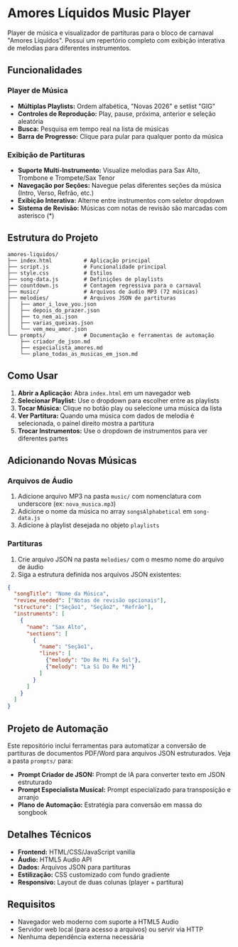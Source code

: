 # Amores Líquidos Music Player

Player de música e visualizador de partituras para o bloco de carnaval "Amores Líquidos". Possui um repertório completo com exibição interativa de melodias para diferentes instrumentos.

## Funcionalidades

### Player de Música
* **Múltiplas Playlists:** Ordem alfabética, "Novas 2026" e setlist "GIG"
* **Controles de Reprodução:** Play, pause, próxima, anterior e seleção aleatória
* **Busca:** Pesquisa em tempo real na lista de músicas
* **Barra de Progresso:** Clique para pular para qualquer ponto da música

### Exibição de Partituras
* **Suporte Multi-Instrumento:** Visualize melodias para Sax Alto, Trombone e Trompete/Sax Tenor
* **Navegação por Seções:** Navegue pelas diferentes seções da música (Intro, Verso, Refrão, etc.)
* **Exibição Interativa:** Alterne entre instrumentos com seletor dropdown
* **Sistema de Revisão:** Músicas com notas de revisão são marcadas com asterisco (*)

## Estrutura do Projeto

```
amores-liquidos/
├── index.html          # Aplicação principal
├── script.js           # Funcionalidade principal
├── style.css           # Estilos
├── song-data.js        # Definições de playlists
├── countdown.js        # Contagem regressiva para o carnaval
├── music/              # Arquivos de áudio MP3 (72 músicas)
├── melodies/           # Arquivos JSON de partituras
│   ├── amor_i_love_you.json
│   ├── depois_do_prazer.json
│   ├── to_nem_ai.json
│   ├── varias_queixas.json
│   └── vem_meu_amor.json
└── prompts/            # Documentação e ferramentas de automação
    ├── criador_de_json.md
    ├── especialista_amores.md
    └── plano_todas_as_musicas_em_json.md
```

## Como Usar

1. **Abrir a Aplicação:** Abra `index.html` em um navegador web
2. **Selecionar Playlist:** Use o dropdown para escolher entre as playlists
3. **Tocar Música:** Clique no botão play ou selecione uma música da lista
4. **Ver Partitura:** Quando uma música com dados de melodia é selecionada, o painel direito mostra a partitura
5. **Trocar Instrumentos:** Use o dropdown de instrumentos para ver diferentes partes

## Adicionando Novas Músicas

### Arquivos de Áudio
1. Adicione arquivo MP3 na pasta `music/` com nomenclatura com underscore (ex: `nova_musica.mp3`)
2. Adicione o nome da música no array `songsAlphabetical` em `song-data.js`
3. Adicione à playlist desejada no objeto `playlists`

### Partituras
1. Crie arquivo JSON na pasta `melodies/` com o mesmo nome do arquivo de áudio
2. Siga a estrutura definida nos arquivos JSON existentes:

```json
{
  "songTitle": "Nome da Música",
  "review_needed": ["Notas de revisão opcionais"],
  "structure": ["Seção1", "Seção2", "Refrão"],
  "instruments": [
    {
      "name": "Sax Alto",
      "sections": [
        {
          "name": "Seção1",
          "lines": [
            {"melody": "Do Re Mi Fa Sol"},
            {"melody": "La Si Do Re Mi"}
          ]
        }
      ]
    }
  ]
}
```

## Projeto de Automação

Este repositório inclui ferramentas para automatizar a conversão de partituras de documentos PDF/Word para arquivos JSON estruturados. Veja a pasta `prompts/` para:
- **Prompt Criador de JSON:** Prompt de IA para converter texto em JSON estruturado
- **Prompt Especialista Musical:** Prompt especializado para transposição e arranjo
- **Plano de Automação:** Estratégia para conversão em massa do songbook

## Detalhes Técnicos

- **Frontend:** HTML/CSS/JavaScript vanilla
- **Áudio:** HTML5 Audio API
- **Dados:** Arquivos JSON para partituras
- **Estilização:** CSS customizado com fundo gradiente
- **Responsivo:** Layout de duas colunas (player + partitura)

## Requisitos

- Navegador web moderno com suporte a HTML5 Audio
- Servidor web local (para acesso a arquivos) ou servir via HTTP
- Nenhuma dependência externa necessária